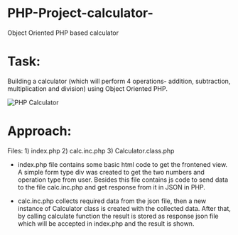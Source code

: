 # PHP-Project-calculator-
Object Oriented PHP based calculator

Task:
============

Building a calculator (which will perform 4 operations- addition, subtraction, multiplication and division)
using Object Oriented PHP.

![PHP Calculator](https://github.com/IshratSwarna/PHP-Project-calculator-/edit/development/php_calculator_demo_picture.png?raw=true)

Approach:
=============

Files:	1) index.php
	2) calc.inc.php
	3) Calculator.class.php

* index.php file contains some basic html code to get the frontened view. A simple form type div was created to get 
the two numbers and operation type from user.
Besides this file contains js code to send data to the file calc.inc.php and get response from it in JSON in PHP.

* calc.inc.php collects required data from the json file,
then a new instance of Calculator class is created with the collected data.
After that, by calling calculate function the result is stored as response json file which will be accepted in index.php and the result is shown.
